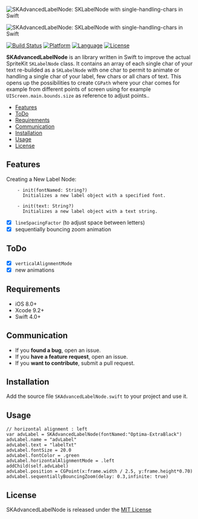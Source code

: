 ![SKAdvancedLabelNode: SKLabelNode with single-handling-chars in Swift](https://github.com/aornano/SKAdvancedLabelNode/blob/master/demo.gif=233×142) 

![SKAdvancedLabelNode: SKLabelNode with single-handling-chars in Swift](https://github.com/aornano/SKAdvancedLabelNode/blob/master/demo2.gif=233×142) 

[![Build Status](https://travis-ci.org/Alamofire/Alamofire.svg?branch=master)](https://travis-ci.org/Alamofire/Alamofire)
[![Platform](http://img.shields.io/badge/platform-ios-blue.svg?style=flat
)](https://developer.apple.com/iphone/index.action)
[![Language](http://img.shields.io/badge/language-swift-brightgreen.svg?style=flat
)](https://developer.apple.com/swift)
[![License](https://img.shields.io/cocoapods/l/BadgeSwift.svg?style=flat)](/LICENSE)

**SKAdvancedLabelNode** is an library written in Swift to improve the actual SpriteKit ```SKLabelNode``` class. It contains an array of each single char of your text re-builded as a ```SKLabelNode``` with one char to permit to animate or handling a single char of your label, few chars or all chars of text. This opens up the possibilities to create ```CGPath``` where your char comes for example from different points of screen using for example ```UIScreen.main.bounds.size``` as reference to adjust points..

- [Features](#features)
- [ToDo](#todo)
- [Requirements](#requirements)
- [Communication](#communication)
- [Installation](#installation)
- [Usage](#usage)
- [License](#license)


## Features

Creating a New Label Node:

```
    - init(fontNamed: String?)
      Initializes a new label object with a specified font.
```

```
    - init(text: String?)
      Initializes a new label object with a text string.
```


- [x] ```lineSpacingFactor``` (to adjust space between letters)
- [x] sequentially bouncing zoom animation

## ToDo

- [x] ```verticalAlignmentMode``` 
- [x] new animations

## Requirements

- iOS 8.0+
- Xcode 9.2+
- Swift 4.0+

## Communication

- If you **found a bug**, open an issue.
- If you **have a feature request**, open an issue.
- If you **want to contribute**, submit a pull request.

## Installation

Add the source file ```SKAdvancedLabelNode.swift``` to your project and use it.

## Usage

```
// horizontal alignment : left
var advLabel = SKAdvancedLabelNode(fontNamed:"Optima-ExtraBlack")
advLabel.name = "advLabel"
advLabel.text = "labelTxt"
advLabel.fontSize = 20.0
advLabel.fontColor = .green
advLabel.horizontalAlignmentMode = .left
addChild(self.advLabel)
advLabel.position = CGPoint(x:frame.width / 2.5, y:frame.height*0.70)
advLabel.sequentiallyBouncingZoom(delay: 0.3,infinite: true)
```

## License
SKAdvancedLabelNode is released under the [MIT License](LICENSE)
